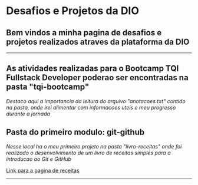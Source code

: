 # Desafios e Projetos da DIO

## Bem vindos a minha pagina de desafios e projetos realizados atraves da plataforma da DIO

----

## As atividades realizadas para o Bootcamp TQI Fullstack Developer poderao ser encontradas na pasta "tqi-bootcamp"

*Destaco aqui a importancia da leitura do arquivo "anotacoes.txt" contido na pasta, onde irei alimentar com informacoes uteis e meu progresso durante a jornada*

## Pasta do primeiro modulo: git-github

*Nesse local ha o meu primeiro projeto na pasta "livro-receitas" onde foi realizado o desenvolvimento de um livro de receitas simples para a introducao ao Git e GitHub*

[Link para a pagina de receitas](/tqi_bootcamp/git_github/livro-receitas/README.md)

----
